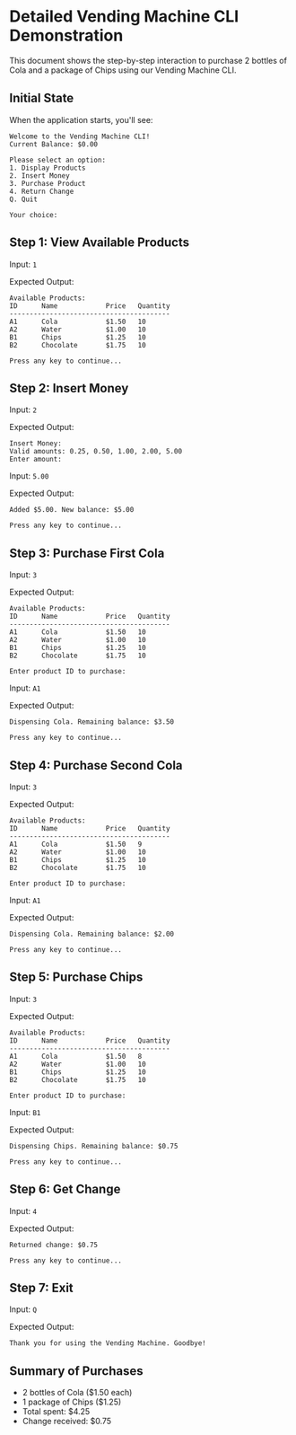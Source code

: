 # Detailed Vending Machine CLI Demonstration

This document shows the step-by-step interaction to purchase 2 bottles of Cola and a package of Chips using our Vending Machine CLI.

## Initial State

When the application starts, you'll see:

```
Welcome to the Vending Machine CLI!
Current Balance: $0.00

Please select an option:
1. Display Products
2. Insert Money
3. Purchase Product
4. Return Change
Q. Quit

Your choice: 
```

## Step 1: View Available Products

Input: `1`

Expected Output:
```
Available Products:
ID      Name            Price   Quantity
----------------------------------------
A1      Cola            $1.50   10
A2      Water           $1.00   10
B1      Chips           $1.25   10
B2      Chocolate       $1.75   10

Press any key to continue...
```

## Step 2: Insert Money

Input: `2`

Expected Output:
```
Insert Money:
Valid amounts: 0.25, 0.50, 1.00, 2.00, 5.00
Enter amount: 
```

Input: `5.00`

Expected Output:
```
Added $5.00. New balance: $5.00

Press any key to continue...
```

## Step 3: Purchase First Cola

Input: `3`

Expected Output:
```
Available Products:
ID      Name            Price   Quantity
----------------------------------------
A1      Cola            $1.50   10
A2      Water           $1.00   10
B1      Chips           $1.25   10
B2      Chocolate       $1.75   10

Enter product ID to purchase: 
```

Input: `A1`

Expected Output:
```
Dispensing Cola. Remaining balance: $3.50

Press any key to continue...
```

## Step 4: Purchase Second Cola

Input: `3`

Expected Output:
```
Available Products:
ID      Name            Price   Quantity
----------------------------------------
A1      Cola            $1.50   9
A2      Water           $1.00   10
B1      Chips           $1.25   10
B2      Chocolate       $1.75   10

Enter product ID to purchase: 
```

Input: `A1`

Expected Output:
```
Dispensing Cola. Remaining balance: $2.00

Press any key to continue...
```

## Step 5: Purchase Chips

Input: `3`

Expected Output:
```
Available Products:
ID      Name            Price   Quantity
----------------------------------------
A1      Cola            $1.50   8
A2      Water           $1.00   10
B1      Chips           $1.25   10
B2      Chocolate       $1.75   10

Enter product ID to purchase: 
```

Input: `B1`

Expected Output:
```
Dispensing Chips. Remaining balance: $0.75

Press any key to continue...
```

## Step 6: Get Change

Input: `4`

Expected Output:
```
Returned change: $0.75

Press any key to continue...
```

## Step 7: Exit

Input: `Q`

Expected Output:
```
Thank you for using the Vending Machine. Goodbye!
```

## Summary of Purchases

- 2 bottles of Cola ($1.50 each)
- 1 package of Chips ($1.25)
- Total spent: $4.25
- Change received: $0.75